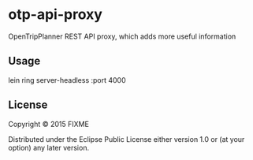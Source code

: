 # otp-api-proxy

OpenTripPlanner REST API proxy, which adds more useful information

## Usage

lein ring server-headless :port 4000

## License

Copyright © 2015 FIXME

Distributed under the Eclipse Public License either version 1.0 or (at
your option) any later version.
